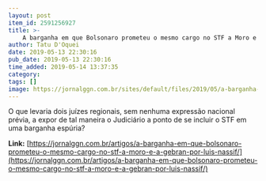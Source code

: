 ```yaml
---
layout: post
item_id: 2591256927
title: >-
    A barganha em que Bolsonaro prometeu o mesmo cargo no STF a Moro e a Gebran, por Luis Nassif
author: Tatu D'Oquei
date: 2019-05-13 22:30:16
pub_date: 2019-05-13 22:30:16
time_added: 2019-05-14 13:37:35
category: 
tags: []
image: https://jornalggn.com.br/sites/default/files/2019/05/a-barganha-em-que-bolsonaro-prometeu-o-mesmo-cargo-no-stf-a-moro-e-a-gebran-por-luis-nassif-trf4-xadrez.jpg
---
```


O que levaria dois juízes regionais, sem nenhuma expressão nacional prévia, a expor de tal maneira o Judiciário a ponto de se incluir o STF em uma barganha espúria?

**Link:** [https://jornalggn.com.br/artigos/a-barganha-em-que-bolsonaro-prometeu-o-mesmo-cargo-no-stf-a-moro-e-a-gebran-por-luis-nassif/](https://jornalggn.com.br/artigos/a-barganha-em-que-bolsonaro-prometeu-o-mesmo-cargo-no-stf-a-moro-e-a-gebran-por-luis-nassif/)

